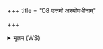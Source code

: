 +++
title = "08 उत्तमो अस्योषधीनाम्"

+++
<details><summary>मूलम् (WS)</summary>

उत्तमो अस्योषधीनां तव वृक्षा उपस्तयः ।  
उपस्तिरस्माकं भूयाद् यो अस्माङ् अभिदासति॥ १३ ॥  
सबन्धुश्चासबन्धुश्च यो अस्माङ् अभिदासति।  
सबन्धून् सर्वांस्तीर्त्वाहं भूयासमुत्तमः ॥ १४ ॥ बन्धु  
यथा सोम ओषधीनामुत्तमं हविरुच्यते ।  
एवा त्वमिव वृक्षाणामहं भूयासमुत्तमः ॥ १५ ॥
</details>